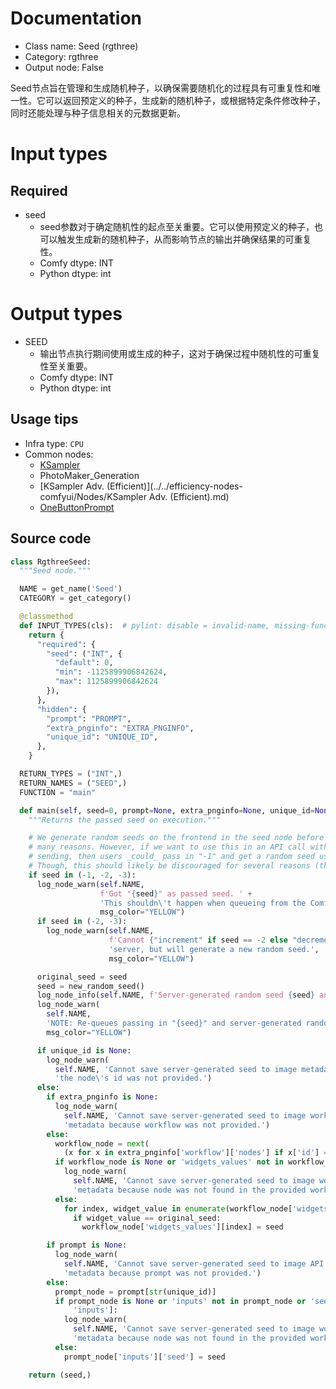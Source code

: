 
# Documentation
- Class name: Seed (rgthree)
- Category: rgthree
- Output node: False

Seed节点旨在管理和生成随机种子，以确保需要随机化的过程具有可重复性和唯一性。它可以返回预定义的种子，生成新的随机种子，或根据特定条件修改种子，同时还能处理与种子信息相关的元数据更新。

# Input types
## Required
- seed
    - seed参数对于确定随机性的起点至关重要。它可以使用预定义的种子，也可以触发生成新的随机种子，从而影响节点的输出并确保结果的可重复性。
    - Comfy dtype: INT
    - Python dtype: int

# Output types
- SEED
    - 输出节点执行期间使用或生成的种子，这对于确保过程中随机性的可重复性至关重要。
    - Comfy dtype: INT
    - Python dtype: int


## Usage tips
- Infra type: `CPU`
- Common nodes:
    - [KSampler](../../Comfy/Nodes/KSampler.md)
    - PhotoMaker_Generation
    - [KSampler Adv. (Efficient)](../../efficiency-nodes-comfyui/Nodes/KSampler Adv. (Efficient).md)
    - [OneButtonPrompt](../../OneButtonPrompt/Nodes/OneButtonPrompt.md)



## Source code
```python
class RgthreeSeed:
  """Seed node."""

  NAME = get_name('Seed')
  CATEGORY = get_category()

  @classmethod
  def INPUT_TYPES(cls):  # pylint: disable = invalid-name, missing-function-docstring
    return {
      "required": {
        "seed": ("INT", {
          "default": 0,
          "min": -1125899906842624,
          "max": 1125899906842624
        }),
      },
      "hidden": {
        "prompt": "PROMPT",
        "extra_pnginfo": "EXTRA_PNGINFO",
        "unique_id": "UNIQUE_ID",
      },
    }

  RETURN_TYPES = ("INT",)
  RETURN_NAMES = ("SEED",)
  FUNCTION = "main"

  def main(self, seed=0, prompt=None, extra_pnginfo=None, unique_id=None):
    """Returns the passed seed on execution."""

    # We generate random seeds on the frontend in the seed node before sending the workflow in for
    # many reasons. However, if we want to use this in an API call without changing the seed before
    # sending, then users _could_ pass in "-1" and get a random seed used and added to the metadata.
    # Though, this should likely be discouraged for several reasons (thus, a lot of logging).
    if seed in (-1, -2, -3):
      log_node_warn(self.NAME,
                    f'Got "{seed}" as passed seed. ' +
                    'This shouldn\'t happen when queueing from the ComfyUI frontend.',
                    msg_color="YELLOW")
      if seed in (-2, -3):
        log_node_warn(self.NAME,
                      f'Cannot {"increment" if seed == -2 else "decrement"} seed from ' +
                      'server, but will generate a new random seed.',
                      msg_color="YELLOW")

      original_seed = seed
      seed = new_random_seed()
      log_node_info(self.NAME, f'Server-generated random seed {seed} and saving to workflow.')
      log_node_warn(
        self.NAME,
        'NOTE: Re-queues passing in "{seed}" and server-generated random seed won\'t be cached.',
        msg_color="YELLOW")

      if unique_id is None:
        log_node_warn(
          self.NAME, 'Cannot save server-generated seed to image metadata because ' +
          'the node\'s id was not provided.')
      else:
        if extra_pnginfo is None:
          log_node_warn(
            self.NAME, 'Cannot save server-generated seed to image workflow ' +
            'metadata because workflow was not provided.')
        else:
          workflow_node = next(
            (x for x in extra_pnginfo['workflow']['nodes'] if x['id'] == int(unique_id)), None)
          if workflow_node is None or 'widgets_values' not in workflow_node:
            log_node_warn(
              self.NAME, 'Cannot save server-generated seed to image workflow ' +
              'metadata because node was not found in the provided workflow.')
          else:
            for index, widget_value in enumerate(workflow_node['widgets_values']):
              if widget_value == original_seed:
                workflow_node['widgets_values'][index] = seed

        if prompt is None:
          log_node_warn(
            self.NAME, 'Cannot save server-generated seed to image API prompt ' +
            'metadata because prompt was not provided.')
        else:
          prompt_node = prompt[str(unique_id)]
          if prompt_node is None or 'inputs' not in prompt_node or 'seed' not in prompt_node[
              'inputs']:
            log_node_warn(
              self.NAME, 'Cannot save server-generated seed to image workflow ' +
              'metadata because node was not found in the provided workflow.')
          else:
            prompt_node['inputs']['seed'] = seed

    return (seed,)

```
